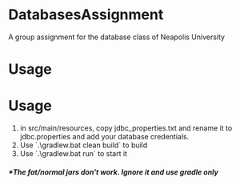 # DatabasesAssignment
A group assignment for the database class of Neapolis University

# Usage
<h1>Usage</h1>
<ol>
<li>in src/main/resources, copy jdbc_properties.txt and rename it to jdbc.properties and add your database credentials.</li>
<li>Use `.\gradlew.bat clean build` to build</li>
<li>Use `.\gradlew.bat run` to start it</li>
</ol>
<h5>*The fat/normal jars don't work. Ignore it and use gradle only</h5>